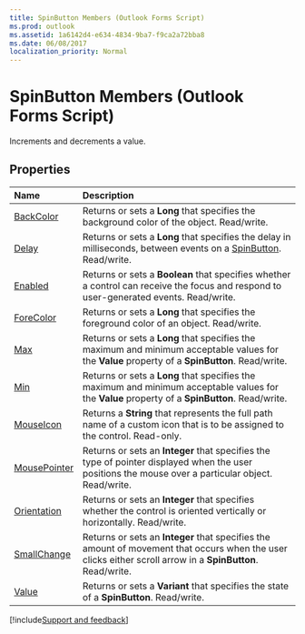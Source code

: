 ```yaml
---
title: SpinButton Members (Outlook Forms Script)
ms.prod: outlook
ms.assetid: 1a6142d4-e634-4834-9ba7-f9ca2a72bba8
ms.date: 06/08/2017
localization_priority: Normal
---
```



# SpinButton Members (Outlook Forms Script)

Increments and decrements a value.


## Properties



|Name|Description|
|:-----|:-----|
| [BackColor](Outlook.spinbutton.backcolor.md)|Returns or sets a **Long** that specifies the background color of the object. Read/write.|
| [Delay](Outlook.spinbutton.delay.md)|Returns or sets a **Long** that specifies the delay in milliseconds, between events on a [SpinButton](Outlook.spinbutton.md). Read/write.|
| [Enabled](Outlook.spinbutton.enabled.md)|Returns or sets a **Boolean** that specifies whether a control can receive the focus and respond to user-generated events. Read/write.|
| [ForeColor](Outlook.spinbutton.forecolor.md)|Returns or sets a **Long** that specifies the foreground color of an object. Read/write.|
| [Max](Outlook.spinbutton.max.md)|Returns or sets a **Long** that specifies the maximum and minimum acceptable values for the **Value** property of a **SpinButton**. Read/write.|
| [Min](Outlook.spinbutton.min.md)|Returns or sets a **Long** that specifies the maximum and minimum acceptable values for the **Value** property of a **SpinButton**. Read/write.|
| [MouseIcon](Outlook.spinbutton.mouseicon.md)|Returns a **String** that represents the full path name of a custom icon that is to be assigned to the control. Read-only.|
| [MousePointer](Outlook.spinbutton.mousepointer.md)|Returns or sets an **Integer** that specifies the type of pointer displayed when the user positions the mouse over a particular object. Read/write.|
| [Orientation](Outlook.spinbutton.orientation.md)|Returns or sets an **Integer** that specifies whether the control is oriented vertically or horizontally. Read/write.|
| [SmallChange](Outlook.spinbutton.smallchange.md)|Returns or sets an **Integer** that specifies the amount of movement that occurs when the user clicks either scroll arrow in a **SpinButton**. Read/write.|
| [Value](Outlook.spinbutton.value.md)|Returns or sets a **Variant** that specifies the state of a **SpinButton**. Read/write.|

[!include[Support and feedback](~/includes/feedback-boilerplate.md)]